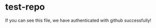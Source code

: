 # test-repo

If you can see this file, we have authenticated with github successfully!
<!-- Why did the developer go broke? Because he used up all his cache! 😂 -->
